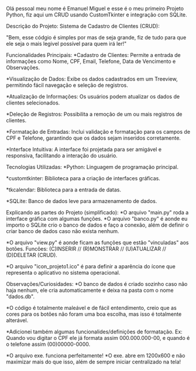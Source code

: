 Olá pessoal meu nome é Emanuel Miguel e esse é o meu primeiro Projeto Python, fiz aqui um CRUD usando CustomTkinter e integração com SQLite. 

Descrição do Projeto: Sistema de Cadastro de Clientes (CRUD):

"Bem, esse códgio é simples por mas de seja grande, fiz de tudo para que ele seja o mais legivel possível para quem irá ler!"

Funcionalidades Principais:
*Cadastro de Clientes: Permite a entrada de informações como Nome, CPF, Email, Telefone, Data de Vencimento e Observações.

*Visualização de Dados: Exibe os dados cadastrados em um Treeview, permitindo fácil navegação e seleção de registros.

*Atualização de Informações: Os usuários podem atualizar os dados de clientes selecionados.

*Deleção de Registros: Possibilita a remoção de um ou mais registros de clientes.

*Formatação de Entradas: Inclui validação e formatação para os campos de CPF e Telefone, garantindo que os dados sejam inseridos corretamente.

*Interface Intuitiva: A interface foi projetada para ser amigável e responsiva, facilitando a interação do usuário.

Tecnologias Utilizadas:
*Python: Linguagem de programação principal.

*customtkinter: Biblioteca para a criação de interfaces gráficas.

*tkcalendar: Biblioteca para a entrada de datas.

*SQLite: Banco de dados leve para armazenamento de dados.

Explicando as partes do Projeto (simplificado): 
*O arquivo "main.py" roda a interface gráfica com algumas funções.
*O arquivo "banco.py" é aonde eu importo o SQLite crio o banco de dados e faço a conexão, além de definir o criar banco de dados caso não exista nenhum.

*O arquivo "view.py" é aonde ficam as funções que estão "vinculadas" aos botões. Funcões: (C)INSERIR // (R)MONSTRAR // (U)ATUALIZAR // (D)DELETAR (CRUD).

*O arquivo "icon_projeto1.ico" é para definir a aparência do ícone que representa o aplicativo no sistema operacional.

Observações/Curiosidades:
*O banco de dados é criado sozinho caso não haja nenhum, ele cria automaticamente e deixa na pasta com o nome "dados.db".

*O código é totalmente maleável e de fácil entendimento, creio que as cores para os botões não foram uma boa escolha, mas isso é totalmente alterável.

*Adicionei também algumas funcionalides/definições de formatação. Ex: Quando vou digitar o CPF ele já formata assim 000.000.000-00, e quando é o telefone assim (00)00000-0000.

*O arquivo exe. funciona perfeitamente!
*O exe. abre em 1200x600 e não maximizar mais do que isso, além de sempre iniciar centralizado na tela!
